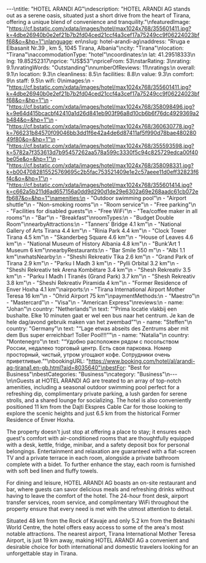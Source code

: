 ---\ntitle: "HOTEL ARANDI AG"\ndescription: "HOTEL ARANDI AG stands out as a serene oasis, situated just a short drive from the heart of Tirana, offering a unique blend of convenience and tranquility."\nfeaturedImage: "https://cf.bstatic.com/xdata/images/hotel/max1024x768/355601411.jpg?k=4dbe26940b0e2ef21b7b2fd04ced21ccf4a3cef17a75249cc9f06224023bff68&o=&hp=1"\nlanguage: en\nslug: hotel-arandi-ag\naddress: "Rruga e Elbasanit Nr.39 , km 5, 1045 Tirana, Albania"\ncity: "Tirana"\nlocation: "Tirana"\naccommodationType: "hotel"\ncoordinates:\n  lat: 41.29518333\n  lng: 19.85252317\nprice: "US$53"\npriceFrom: 53\nstarRating: 3\nrating: 9.1\nratingWords: "Outstanding"\nnumberOfReviews: 11\nratings:\n  overall: 9.1\n  location: 9.3\n  cleanliness: 8.5\n  facilities: 8.8\n  value: 9.3\n  comfort: 9\n  staff: 9.5\n  wifi: 0\nimages:\n  - "https://cf.bstatic.com/xdata/images/hotel/max1024x768/355601411.jpg?k=4dbe26940b0e2ef21b7b2fd04ced21ccf4a3cef17a75249cc9f06224023bff68&o=&hp=1"\n  - "https://cf.bstatic.com/xdata/images/hotel/max1024x768/358098496.jpg?k=9e64d415bcacbf42410a1d26d841eb903f96a8d10cb6b6f76dc4929369a2b484&o=&hp=1"\n  - "https://cf.bstatic.com/xdata/images/hotel/max1024x768/360630778.jpg?k=766231b84570f09046bb3dd1f6e42a4de6d87411af5f990d78bae48028049f80&o=&hp=1"\n  - "https://cf.bstatic.com/xdata/images/hotel/max1024x768/355593598.jpg?k=5782a7f353613d7b95457262aa578a599c3330f5c94c825729edca00f40be05e&o=&hp=1"\n  - "https://cf.bstatic.com/xdata/images/hotel/max1024x768/358098331.jpg?k=b0047082815525769695c2b5fac753521409e1e2c57aeee11d0eff32823f6f4c&o=&hp=1"\n  - "https://cf.bstatic.com/xdata/images/hotel/max1024x768/355601414.jpg?k=c662a5b211d6ad657156a0dd9d290d1de29e6302a69e268aadc61cb072efb687&o=&hp=1"\namenities:\n  - "Outdoor swimming pool"\n  - "Airport shuttle"\n  - "Non-smoking rooms"\n  - "Room service"\n  - "Free parking"\n  - "Facilities for disabled guests"\n  - "Free WiFi"\n  - "Tea/coffee maker in all rooms"\n  - "Bar"\n  - "Breakfast"\nroomTypes:\n  - "Budget Double Room"\nnearbyAttractions:\n  - "Tanners' Bridge 4.1 km"\n  - "National Gallery of Arts Tirana 4.4 km"\n  - "Rinia Park 4.4 km"\n  - "Clock Tower Tirana 4.5 km"\n  - "Skanderbeg Square 4.6 km"\n  - "House of Leaves 4.6 km"\n  - "National Museum of History Albania 4.8 km"\n  - "Bunk'Art 1 Museum 6 km"\nnearbyRestaurants:\n  - "Bar Smile 550 m"\n  - "Albi 1.1 km"\nwhatsNearby:\n  - "Sheshi Rekreativ Tika 2.6 km"\n  - "Grand Park of Tirana 2.9 km"\n  - "Parku I Madh 3 km"\n  - "Pylli Orbital 3.2 km"\n  - "Sheshi Rekreativ tek Arena Kombëtare 3.4 km"\n  - "Shesh Rekreativ 3.5 km"\n  - "Parku I Madh I Tiranës (Grand Park) 3.7 km"\n  - "Shesh Rekreativ 3.8 km"\n  - "Sheshi Rekreativ Piramida 4 km"\n  - "Former Residence of Enver Hoxha 4.1 km"\nairports:\n  - "Tirana International Airport Mother Teresa 16 km"\n  - "Ohrid Airport 75 km"\npaymentMethods:\n  - "Maestro"\n  - "Mastercard"\n  - "Visa"\n  - "American Express"\nreviews:\n  - name: "Johan"\n    country: "Netherlands"\n    text: "“Prima locatie vlakbij een bushalte. Elke 10 minuten gaat er wel een bus naar het centrum. Je kan de hele dag/avond gebruik maken van het zwembad”"\n  - name: "Steffen"\n    country: "Germany"\n    text: "“Lage etwas abseits des Zentrums aber mit dem Bus super erreichbar! Toller Pool!!!”"\n  - name: "Natalia"\n    country: "Montenegro"\n    text: "“Удобно расположен рядом с посольством России, недалеко торговый центр. Есть своя парковка. Номер просторный, чистый, утром угощают кофе. Сотрудники очень приветливые.”"\nbookingURL: "https://www.booking.com/hotel/al/arandi-ag-tirana1.en-gb.html?aid=8035640"\nbestFor: "Best for Business"\nbestCategories: "Business"\ncategory: "Business"\n---\n\nGuests at HOTEL ARANDI AG are treated to an array of top-notch amenities, including a seasonal outdoor swimming pool perfect for a refreshing dip, complimentary private parking, a lush garden for serene strolls, and a shared lounge for socializing. The hotel is also conveniently positioned 11 km from the Dajti Ekspres Cable Car for those looking to explore the scenic heights and just 6.5 km from the historical Former Residence of Enver Hoxha.

The property doesn't just stop at offering a place to stay; it ensures each guest's comfort with air-conditioned rooms that are thoughtfully equipped with a desk, kettle, fridge, minibar, and a safety deposit box for personal belongings. Entertainment and relaxation are guaranteed with a flat-screen TV and a private terrace in each room, alongside a private bathroom complete with a bidet. To further enhance the stay, each room is furnished with soft bed linen and fluffy towels.

For dining and leisure, HOTEL ARANDI AG boasts an on-site restaurant and bar, where guests can savor delicious meals and refreshing drinks without having to leave the comfort of the hotel. The 24-hour front desk, airport transfer services, room service, and complimentary WiFi throughout the property ensure that every need is met with the utmost attention to detail.

Situated 48 km from the Rock of Kavaje and only 5.2 km from the Bektashi World Centre, the hotel offers easy access to some of the area's most notable attractions. The nearest airport, Tirana International Mother Teresa Airport, is just 19 km away, making HOTEL ARANDI AG a convenient and desirable choice for both international and domestic travelers looking for an unforgettable stay in Tirana.